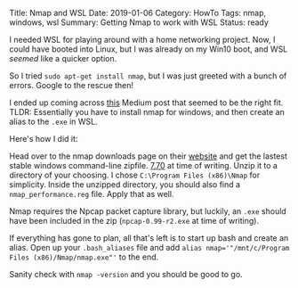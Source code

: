 Title: Nmap and WSL
Date: 2019-01-06
Category: HowTo
Tags: nmap, windows, wsl
Summary: Getting Nmap to work with WSL
Status: ready

I needed WSL for playing around with a home networking project. Now, I could have booted into Linux, but I was already on my Win10 boot, and WSL _seemed_ like a quicker option.

So I tried `sudo apt-get install nmap`, but I was just greeted with a bunch of errors. Google to the rescue then!

I ended up coming across [this](https://medium.com/@the4rchangel/nmap-in-the-windows-bash-shell-64cadff1a689) Medium post that seemed to be the right fit. TLDR: Essentially you have to install nmap for windows, and then create an alias to the `.exe` in WSL.

Here's how I did it:

Head over to the nmap downloads page on their [website](https://nmap.org/download.html) and get the lastest stable windows command-line zipfile. [7.70](https://nmap.org/dist/nmap-7.70-win32.zip) at time of writing.
Unzip it to a directory of your choosing. I chose `C:\Program Files (x86)\Nmap` for simplicity. Inside the unzipped directory, you should also find a `nmap_performance.reg` file. Apply that as well.

Nmap requires the Npcap packet capture library, but luckily, an `.exe` should have been included in the zip (`npcap-0.99-r2.exe` at time of writing).

If everything has gone to plan, all that's left is to start up bash and create an alias. Open up your `.bash_aliases` file and add `alias nmap='"/mnt/c/Program Files (x86)/Nmap/nmap.exe"'` to the end. 

Sanity check with `nmap -version` and you should be good to go.

